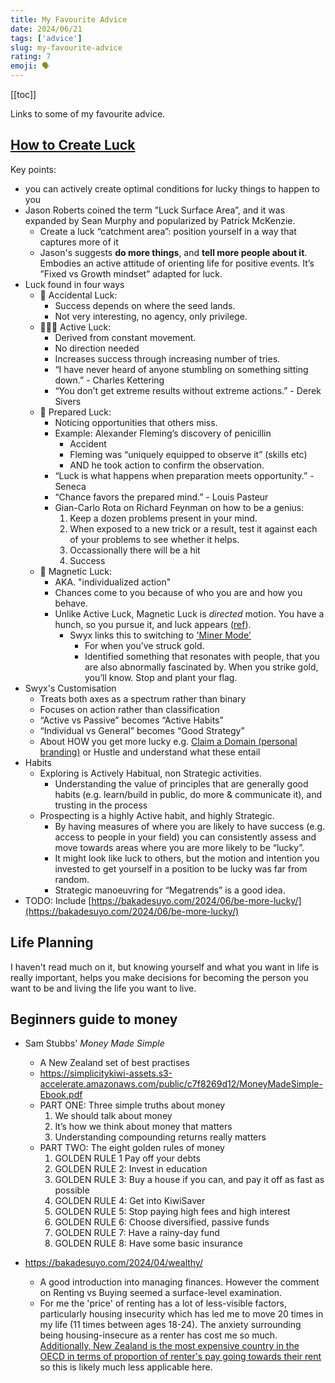 ```yaml
---
title: My Favourite Advice
date: 2024/06/21
tags: ['advice']
slug: my-favourite-advice
rating: 7
emoji: 🗣️
---
```


[[toc]]

Links to some of my favourite advice.


## [How to Create Luck](https://www.swyx.io/create-luck)
Key points:
- you can actively create optimal conditions for lucky things to happen to you
- Jason Roberts coined the term ”Luck Surface Area”, and it was expanded by Sean Murphy and popularized by Patrick McKenzie.
    - Create a luck “catchment area”: position yourself in a way that captures more of it
    - Jason's suggests **do more things**, and **tell more people about it**. Embodies an active attitude of orienting life for positive events.
     It’s ”Fixed vs Growth mindset” adapted for luck.
- Luck found in four ways
    - 🌱 Accidental Luck:
        - Success depends on where the seed lands. 
        - Not very interesting, no agency, only privilege.
    - 🏃🏽‍♀️ Active Luck:
        - Derived from constant movement. 
        - No direction needed
        - Increases success through increasing number of tries.
        - “I have never heard of anyone stumbling on something sitting down.” - Charles Kettering
        - “You don’t get extreme results without extreme actions.” - Derek Sivers
    - 💊 Prepared Luck: 
        - Noticing opportunities that others miss.
        - Example: Alexander Fleming’s discovery of penicillin
            - Accident
            - Fleming was “uniquely equipped to observe it” (skills etc)
            - AND he took action to confirm the observation.
        - “Luck is what happens when preparation meets opportunity.” - Seneca
        - “Chance favors the prepared mind.” - Louis Pasteur
        - Gian-Carlo Rota on Richard Feynman on how to be a genius: 
            1. Keep a dozen problems present in your mind. 
            2. When exposed to a new trick or a result, test it against each of your problems to see whether it helps.
            3. Occassionally there will be a hit
            4. Success
    - 🧲 Magnetic Luck:
        - AKA. "individualized action"
        - Chances come to you because of who you are and how you behave.
        - Unlike Active Luck, Magnetic Luck is *directed* motion. You have a hunch, so you pursue it, and luck appears ([ref](https://medium.com/@ameet/the-four-kinds-of-luck-ea729970d71d)).
            - Swyx links this to switching to ['Miner Mode'](https://www.swyx.io/learning-gears#miner)
                - For when you’ve struck gold.
                - Identified something that resonates with people, that you are also abnormally fascinated by. When you strike gold, you’ll know. Stop and plant your flag.
- Swyx's Customisation
    - Treats both axes as a spectrum rather than binary
    - Focuses on action rather than classification
    - “Active vs Passive” becomes “Active Habits”
    - “Individual vs General” becomes “Good Strategy”
    - About HOW you get more lucky e.g. [Claim a Domain (personal branding)]((https://www.swyx.io/marketing-yourself)) or Hustle and understand what these entail
- Habits
    - Exploring is Actively Habitual, non Strategic activities.
        - Understanding the value of principles that are generally good habits (e.g. learn/build in public, do more & communicate it), and trusting in the process
    - Prospecting is a highly Active habit, and highly Strategic.
        - By having measures of where you are likely to have success (e.g. access to people in your field) you can consistently assess and move towards areas where you are more likely to be “lucky”.
        - It might look like luck to others, but the motion and intention you invested to get yourself in a position to be lucky was far from random.
        - Strategic manoeuvring for “Megatrends” is a good idea.
- TODO: Include [https://bakadesuyo.com/2024/06/be-more-lucky/](https://bakadesuyo.com/2024/06/be-more-lucky/)

## Life Planning
I haven't read much on it, but knowing yourself and what you want in life is really important, helps you make decisions for becoming the person you want to be and living the life you want to live.

## Beginners guide to money
- Sam Stubbs' *Money Made Simple*
    - A New Zealand set of best practises
    - https://simplicitykiwi-assets.s3-accelerate.amazonaws.com/public/c7f8269d12/MoneyMadeSimple-Ebook.pdf
    - PART ONE: Three simple truths about money
        1. We should talk about money
        2. It’s how we think about money that matters
        3. Understanding compounding returns really matters
    - PART TWO: The eight golden rules of money
        1. GOLDEN RULE 1 Pay off your debts
        2. GOLDEN RULE 2: Invest in education
        3. GOLDEN RULE 3: Buy a house if you can, and pay it off as fast as possible
        4. GOLDEN RULE 4: Get into KiwiSaver
        5. GOLDEN RULE 5: Stop paying high fees and high interest
        6. GOLDEN RULE 6: Choose diversified, passive funds
        7. GOLDEN RULE 7: Have a rainy-day fund
        8. GOLDEN RULE 8: Have some basic insurance

- https://bakadesuyo.com/2024/04/wealthy/
    - A good introduction into managing finances. However the comment on Renting vs Buying seemed a surface-level examination.
    - For me the 'price' of renting has a lot of less-visible factors, particularly housing insecurity which has led me to move 20 times in my life (11 times between ages 18-24). The anxiety surrounding being housing-insecure as a renter has cost me so much. [Additionally, New Zealand is the most expensive country in the OECD in terms of proportion of renter's pay going towards their rent](https://www.rnz.co.nz/news/business/520050/renting-is-very-expensive-nz-s-global-distinction#:~:text=More%20than%2025%20percent%20of,for%20the%20lowest%2Dincome%20tenants) so this is likely much less applicable here.